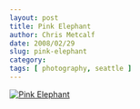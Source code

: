 ```yaml
---
layout: post
title: Pink Elephant
author: Chris Metcalf
date: 2008/02/29
slug: pink-elephant
category: 
tags: [ photography, seattle ]
---
```


[![Pink Elephant](http://farm4.static.flickr.com/3274/2293519916_c12e675d0f.jpg?v=0)](http://www.flickr.com/photos/chrismetcalf/2293519916/)
